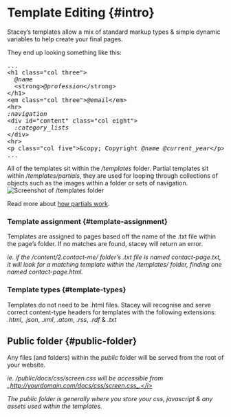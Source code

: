 Template Editing     {#intro}
================

Stacey’s templates allow a mix of standard markup types & simple dynamic variables to help create your final pages.

They end up looking something like this:

<pre>
...
&lt;h1 class=&quot;col three&quot;&gt;
  <em>@name</em>
  &lt;strong&gt;<em>@profession</em>&lt;/strong&gt;
&lt;/h1&gt;
&lt;em class=&quot;col three&quot;&gt;<em>@email</em>&lt;/em&gt;
&lt;hr&gt;
<em>&#58;navigation</em>
&lt;div id=&quot;content&quot; class=&quot;col eight&quot;&gt;
  <em>&#58;category_lists</em>
&lt;/div&gt;
&lt;hr&gt;
&lt;p class=&quot;col five&quot;&gt;&amp;copy; Copyright <em>@name</em> <em>@current_year</em>&lt;/p&gt;
...
</pre>

All of the templates sit within the _/templates_ folder. Partial templates sit within _/templates/partials_, they are used for looping through collections of objects such as the images within a folder or sets of navigation.
![Screenshot of /templates folder](/images/templates-list.png)

Read more about [how partials work][].

### Template assignment     {#template-assignment}

Templates are assigned to pages based off the name of the .txt file within the page’s folder. If no matches are found, stacey will return an error.

<i>ie. if the _/content/2.contact-me/_ folder’s .txt file is named _contact-page.txt_, it will look for a matching template within the /templates/ folder, finding one named _contact-page.html_.</i>

### Template types      {#template-types}
Templates do not need to be .html files. Stacey will recognise and serve correct content-type headers for templates with the following extensions:  
_.html_, _.json_, _.xml_, _.atom_, _.rss_, _.rdf_ & _.txt_

Public folder      {#public-folder}
-------------

Any files (and folders) within the <em>public</em> folder will be served from the root of your website.

<i>ie. _/public/docs/css/screen.css_ will be accessible from _http://yourdomain.com/docs/css/screen.css_.</i>

The public folder is generally where you store your css, javascript & any assets used within the templates.

[how partials work]: /documentation/variable-types/partials/